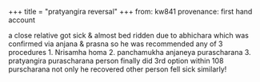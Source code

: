 +++
title = "pratyangira reversal"
+++
from: kw841
provenance: first hand account

a close relative got sick & almost bed ridden due to abhichara which was confirmed via anjana & prasna so he was recommended any of 3 procedures 1. Nrisamha homa 2. panchamukha anjaneya purascharana 3. pratyangira purascharana person finally did 3rd option within 108 purscharana not only he recovered other person fell sick similarly!